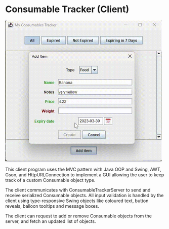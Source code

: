 # Consumable Tracker (Client)

![](img/demo.gif)

This client program uses the MVC pattern with Java OOP and Swing, AWT, Gson, and HttpURLConnection to implement a GUI allowing the user to keep track of a custom Consumable object type.

The client communicates with ConsumableTrackerServer to send and receive serialized Consumable objects. All input validation is handled by the client using type-responsive Swing objects like coloured text, button reveals, balloon tooltips and message boxes.

The client can request to add or remove Consumable objects from the server, and fetch an updated list of objects.